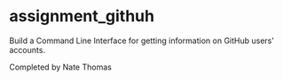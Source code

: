 # assignment_githuh
Build a Command Line Interface for getting information on GitHub users' accounts.

Completed by Nate Thomas
